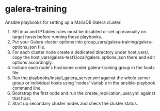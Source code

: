 # galera-training
Ansible playbooks for setting up a MariaDB Galera cluster.

1. SELinux and IPTables rules must be disabled or set up manually on target hosts before running these playbooks.
2. Put your Galera cluster options into group_vars/galera-training/galera-options.json file.
3. For each cluster node create a dedicated directory under host_vars/,
   copy the host_vars/galera-test1.local/galera_options.json there and edit options accordingly.
4. Include each node's hostname under galera-training group in the hosts file.
5. Run the playbooks/install_galera_server.yml against the whole server group or individual hosts using 'nodes' variable
   in the ansible-playbook command line.
6. Bootstrap the first node and run the create_replication_user.yml against that host.
7. Start up secondary cluster nodes and check the cluster status.
